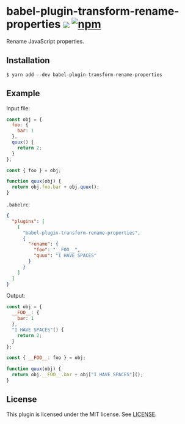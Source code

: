 # babel-plugin-transform-rename-properties ![](https://github.com/preactjs/babel-plugin-transform-rename-properties/workflows/tests/badge.svg) [![npm](https://img.shields.io/npm/v/babel-plugin-transform-rename-properties.svg)](https://www.npmjs.com/package/babel-plugin-transform-rename-properties)

Rename JavaScript properties.

## Installation

```
$ yarn add --dev babel-plugin-transform-rename-properties
```

## Example

Input file:

```js
const obj = {
  foo: {
    bar: 1
  },
  quux() {
    return 2;
  }
};

const { foo } = obj;

function quux(obj) {
  return obj.foo.bar + obj.quux();
}
```

`.babelrc`:

```json
{
  "plugins": [
    [
      "babel-plugin-transform-rename-properties",
      {
        "rename": {
          "foo": "__FOO__",
          "quux": "I HAVE SPACES"
        }
      }
    ]
  ]
}
```

Output:

```js
const obj = {
  __FOO__: {
    bar: 1
  },
  "I HAVE SPACES"() {
    return 2;
  }
};

const { __FOO__: foo } = obj;

function quux(obj) {
  return obj.__FOO__.bar + obj["I HAVE SPACES"]();
}
```

## License

This plugin is licensed under the MIT license. See [LICENSE](./LICENSE).

